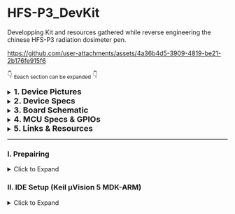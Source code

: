 # HFS-P3_DevKit
Developping Kit and resources gathered while reverse engineering the chinese HFS-P3 radiation dosimeter pen.

https://github.com/user-attachments/assets/4a36b4d5-3909-4819-be21-2b176fe915f6

:point_down: <sub>Eeach section can be expanded</sub> :point_down:

<details>
<summary> <font size="4"> <strong> 1. Device Pictures </strong> </font></summary>

|                   |                            |                            |
|-------------------|----------------------------|----------------------------|
|**External Photos**|![Image 1](img/external1.png) | ![Image 2](img/external2.png) |
|**Internal Photos**| ![Image 1](img/internal1.png) | ![Image 2](img/internal2.png) |

* Some of the pictures are extracted from radmon.org, so credits to Simomax who thurughly documented this.
</details>

<details>
<summary> <font size="4"> <strong> 2. Device Specs </strong> </font></summary>

| Component         | Specification                |
|-------------------|------------------------------|
| MCU               | FM33LC043N - Arm Cortex M0    |
| GM Tube           | HH614                         |
| Screen            | 128x32 / 14 pin SSD1316 OLED  |
| Battery           | 150 mAh                       |
| Ports             | USB-C power only              |
| Debug interface   | SWD                           |
| Buttons           | #1 Menu/Down <br> #2 Power    |
| LEDs              | LED1 Green <br> LED2 Red      |
| Other             | #1 Buzzer                     |


</details>


<details>
<summary> <font size="4"> <strong> 3. Board Schematic </strong> </font></summary>

[EasyEDA Pro Project](resources/EasyEDA_ProProject_HFS-P3_schematic_2024-08-10.epro) of the Schematic  

[PDF ](resources/HFS-P3_rev_eng_schematic_2024-08-10.pdf) Schematic  

Ignore components values since they are not measured/correct.  

</details>

<details>
<summary> <font size="4"> <strong> 4. MCU Specs & GPIOs </strong> </font></summary>  

Check __datasheet__ [here](resources/FUDAN-MICRO-FM33LC0xx_v2021.09_datasheet.pdf).  

The **FM33LC043N** is a low power 64MHz Arm Cortex M0 MCU with **256KB Flash** and **24KB of SRAM** in a QFN32 form. It has 32 pins with 28 GPIOs, (of which 1xSWD, 2xSPIs and 4/2 UART/LPUART interfaces, 9x12bit SAR-ADC channels) and an internal temperature sensor. It lacks USB support and I2C so the latter needs to be bit-banged (as it will be required for oled driver communication).


- <details>
    <summary><strong>Specs Summary: </strong></summary>

    |                     | FM33LC0x3N |
    |---------------------|------------|
    | **CPU**             | Cortex-M0  |
    | **Max Freq.**       |   64MHz    |
    | **Flash**           | 256KB      |
    | **RAM**             | 24KB       |
    | **AES**             |  1         |
    | **RNG**             |  1         |
    | **Timer**           |  1         |
    | ATIM                |  1         |
    | GTIM                |  2         |
    | BSTIM32             |  1         |
    | LPTIM32             |  1         |
    | systick             |  1         |
    | **RTC/WWDT/IWD T**  | 1/1/1      |
    | **SPI**             | 2          |
    | **I2C**             | -          |
    | **UART**            | 4          |
    | **LPUART**          | -          |
    | **USB1.1 FS**       | -          |
    | **GPIO**            | 28         |
    | **OPA**             | 2          |
    | **12bit SAR-ADC**   | 9ch        |
    | **TempSensor**      |  1         |

    </details>

- <details>
    <summary><strong> MCU Pinout: </strong></summary>

    ![MCU pinout](img/FM33LC0x3N.png)

  </details>

- <details>
    <summary><strong>HFS-P3 Pinout: </strong></summary>

    - On the HFS-P3 board the MCU has the following GPIOs connections:

      |Pin#|GPIO|  Function  |Config|
      |----|----|------------|------|
      |1   |**PD8** | SWD SWDIO  |
      |2   |**NRST**| Global Reset|
      |3   |**PA13**| OLED Reset |output, internal pull-up
      |4   |**PA14**|HV PSU? | output, internal pull-down
      |5   |PA15|NC          |
      |6   |**PA8** |GM pulse| input, external pull-up
      |7   |PA9 |NC          |
      |8   |PA10|NC          |
      |9   |**PB2** |PWR button (WKUP2)| WKUP2, internal pull-up, falling edge
      |10  |**PB3** |PWR Enable  | output, internal pull-down
      |11  |**PB8** |USB sense   | input, internal pull-down
      |12  |PB9 |NC          |
      |13  |PB10|NC          |
      |14  |**PB11**|BUZZER  | output, internal pull-down
      |15  |PB13|NC          |
      |... |... |NC          |
      |20  |PC5 |NC          |
      |21  |**PC8** |BATT voltage| input, ADC_IN9
      |22  |PC9 |NC          |
      |23  |**PC10**|MENU button |input, internal pull-up
      |24  |**PD9** | LED1(red)  |output, internal pull-down
      |25  |**PD10**| LED2(green)|output, interanl pull-down
      |26  |VDD15|LDO output |
      |27  |VSS |Ground      |
      |28  |VDD |Source      |
      |29  |**PD11**|RCC_FOUT0 (clock frequency output)|
      |30  |**PD0** |OLED SDA    |output, open drain, external pull-up
      |31  |**PD1** |OLED SCL    |output, open drain, external pull-up
      |32  |**PD7** |SWD SWCLK   |

  </details>

</details>

<details>
<summary> <font size="4"> <strong> 5. Links & Resources </strong> </font> </summary>

|  Item  |Description|  URL   |
|--------|-----------|--------|
|MFANG Tool - Fudan Micro Online Platform | Online GUI Platform to build MDK-ARM Keil uVision Base Projects (Clock setup, GPIOs, Debug interface)| https://mfang2.fmdevelopers.com.cn |
| FM33LC0XXN DevBoard User Manual | Blog Post With step by step instructions on chip schematic, capailites and developpment environment setup including MFANG base project generation, Arm Keil MDK uVison setup and Project Examples. | https://www.yuque.com/xinluyao/fm33lc0xxn |
| Fudan Micro Developpers Official Forum | Example Projects and different coding/developpment issues  | https://www.fmdevelopers.com.cn/forum.php?mod=viewthread&tid=1749 |
| Radmon Forum  | Forum where I first found thurough documentation about this device. The thread eventually stalled due to SWD connection issues, that luckily I figured | https://radmon.org/index.php/forum/commericial-geiger-counters/1287-hfs-p3-pen-geiger-counter-dosimeter |


</details>


---------------------
### I. Prepairing
<details>
    <summary>Click to Expand</summary>


#### 1. Wiring:
![alt text](img/SWD.png)
Note: SWD will not work if battery is desoldered. Connecting the 3.3v line to the +V input on the board will make it enter debug mode again.
#### 2. Programmer & Software:

I used a chinese ST-Link V2 clone with the firmware modified to work with [J-Link Commander](https://www.segger.com/downloads/jlink/). This was really messy<sup><font color="red">*</font></sup> so my recommandation is to use a proper [Segger JLink debug probe](https://www.segger.com/products/debug-probes/j-link/).

With an original J-Link debug probe you might be able to use any version of [J-Link Commander](https://www.segger.com/downloads/jlink/). For my clone, only a couple of versions seemed to have worked (v6.18c, v6.12).

<font color="red">*</font><sub>You need [SEGGER STLinkReflash Utility](https://www.segger.com/products/debug-probes/j-link/models/other-j-links/st-link-on-board/) to flash `J-Link firmware` in place of `STLink` (same app will be able to restore it if ever needed). If the debugger is a chinese clone you might have to use a [patched](resources/STLinkReflash_190812) version of the reflash utility instead to bypass the error of the unsupported device.</sub></font>

:exclamation: Once J-Link is installed make sure to add the **Fudan Micro memory maps** according to [readme](resources/JFlash/Fudan%20Devices%20List/)

#### 3. Dumping
1. Connect the debug probe to the board
2. Plug the USB inside the PC (currently only Windows 10/11 tested)
3. Run `J-Link Commander` as Administrator
4. Type `connect` -> choose `FM33LC04X` (see [here](resources/JFlash/Fudan%20Devices%20List/) if FMSH is not in list) -> type `S` for SWD -> enter for default `4000KHz `speed. If any error at this point run `connect` again and agin until the debug probe succesfully halts the cpu and establishes a connection (see below).

![alt text](img/connect_jlink.png)

To dump the flash use the `savebin` command: 

`savebin <filename>, <addr>, <NumBytes> (hex)`
```
savebin C:\path\where\to\dump.bin, 0x0, 40000
```
![alt text](img/savebin_jlink.png)

`0x0` is the start address, `40000` is the number of bytes (in hex) to dump (according to datasheet that is the size of the flash), in this case `40000 hex = 262144 Bytes`:

#### 4. Downloading to Flash

<sub>You can either use *J-Link commander* or *Keil uVision MDK-ARM*. The latter will be described later.</sub>

To Download a binary to flash with *J-Link Commander* use the `loadbin` command:

`loadbin <filename>, <addr>`
```
loadbin C:\path\of\the\file_to_flash.bin, 0x0
```

![alt text](img/loadbin_jlink.png)

</details>

### II. IDE Setup (Keil µVision 5 MDK-ARM)
<details>
    <summary>Click to Expand</summary>

- Download and Install the [MDK-ARM software](https://www.keil.com/demo/eval/arm.htm#/DOWNLOAD)
- Open project: `/project/Keil_Project/MDK-ARM/*.uvprojx`
- Make sure compiler is selected in project options `Project` -> `Options for Target ...`, under `Target` tab:
![alt text](img/project_options.png)
- Make sure `JLINK` is selected as debugger in `Debug` tab.
![alt text](img/project_options_debug.png)
- Compile using upper left `Build` icon
![alt text](img/build.png)
- Upload/Download to Flash using upper left `Download` icon:
![alt text](img/download.png)  

:exclamation:__*Note:*__

> [!NOTE]
> Sometimes, in my case, I had to start `J-Link Commander`, establish a connection with it and only then Keil uVision would detect the MCU.  



> [!IMPORTANT]
> These are my current Keil v5 debug settings. Note that Keil uses `J-Link v7.54` here (actually a [patched](resources/JFlash/Fudan%20Devices%20List/JLinkARM/) version of `v7.54`  that removes the blacklist on chinese clones). Using the `v6.12` version of JLink in Keil resulted in some errors and inconsistancies. I ended up using the patched `v7.54` of `JLink_ARM.dll` with `JLinkDevices.xml` + `Devices/FMSH` inside the installation path of Keil`[..]/Keil_v5/ARM/Segger`.  



![alt text](img/project_debug_settings.png)  
![alt text](/img/keil_jllink_arm.png)  

To make Keil communicate with the device I still had to establish a succesfull connection using `JLink Commander v6.12`. Once that's connected, Keil with `v7.54` will work and flashing from it or debugging will work.  

*As you can see, using a chinese clone with software that fights piracy and hardware clones is quite a nightmare.*

</details>